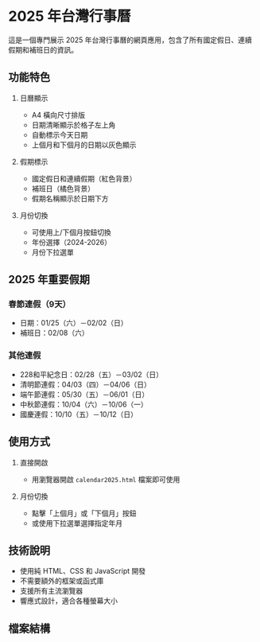 # 2025 年台灣行事曆

這是一個專門展示 2025 年台灣行事曆的網頁應用，包含了所有國定假日、連續假期和補班日的資訊。

## 功能特色

1. 日曆顯示
   - A4 橫向尺寸排版
   - 日期清晰顯示於格子左上角
   - 自動標示今天日期
   - 上個月和下個月的日期以灰色顯示

2. 假期標示
   - 國定假日和連續假期（紅色背景）
   - 補班日（橘色背景）
   - 假期名稱顯示於日期下方

3. 月份切換
   - 可使用上/下個月按鈕切換
   - 年份選擇（2024-2026）
   - 月份下拉選單

## 2025 年重要假期

### 春節連假（9天）
- 日期：01/25（六）－02/02（日）
- 補班日：02/08（六）

### 其他連假
- 228和平紀念日：02/28（五）－03/02（日）
- 清明節連假：04/03（四）－04/06（日）
- 端午節連假：05/30（五）－06/01（日）
- 中秋節連假：10/04（六）－10/06（一）
- 國慶連假：10/10（五）－10/12（日）

## 使用方式

1. 直接開啟
   - 用瀏覽器開啟 `calendar2025.html` 檔案即可使用

2. 月份切換
   - 點擊「上個月」或「下個月」按鈕
   - 或使用下拉選單選擇指定年月

## 技術說明

- 使用純 HTML、CSS 和 JavaScript 開發
- 不需要額外的框架或函式庫
- 支援所有主流瀏覽器
- 響應式設計，適合各種螢幕大小

## 檔案結構 